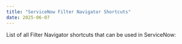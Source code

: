 ```yaml
---
title: "ServiceNow Filter Navigator Shortcuts"
date: 2025-06-07
---
```


List of all Filter Navigator shortcuts that can be used in ServiceNow: